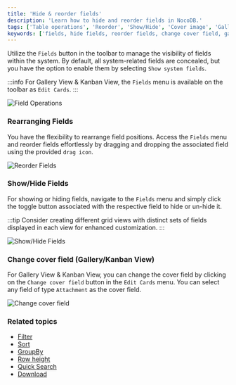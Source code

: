 ```yaml
---
title: 'Hide & reorder fields'
description: 'Learn how to hide and reorder fields in NocoDB.'
tags: ['Table operations', 'Reorder', 'Show/Hide', 'Cover image', 'Gallery View', 'Kanban View', 'Grid View']
keywords: ['fields, hide fields, reorder fields, change cover field, gallery view, kanban view']
---
```



Utilize the `Fields` button in the toolbar to manage the visibility of fields within the system. By default, all system-related fields are concealed, but you have the option to enable them by selecting `Show system fields`.

:::info
For Gallery View & Kanban View, the `Fields` menu is available on the toolbar as `Edit Cards`.
:::

![Field Operations](https://user-images.githubusercontent.com/86527202/262226113-6ad574c2-93d0-49ac-be28-01b336df8de4.png)

### Rearranging Fields
You have the flexibility to rearrange field positions. Access the `Fields` menu and reorder fields effortlessly by dragging and dropping the associated field using the provided `drag icon`.

![Reorder Fields](https://user-images.githubusercontent.com/86527202/262226232-0b30d4b2-3390-470f-bf01-72b5b922726b.png)

### Show/Hide Fields
For showing or hiding fields, navigate to the `Fields` menu and simply click the toggle button associated with the respective field to hide or un-hide it.

:::tip
Consider creating different grid views with distinct sets of fields displayed in each view for enhanced customization.
:::

![Show/Hide Fields](https://user-images.githubusercontent.com/86527202/262226271-b9a323e9-39b8-418d-9b7c-3da0f2d17d89.png)

### Change cover field (Gallery/Kanban View)
For Gallery View & Kanban View, you can change the cover field by clicking on the `Change cover field` button in the `Edit Cards` menu. You can select any field of type `Attachment` as the cover field.

![Change cover field](/img/v2/table-operations/change-cover-image.png)

### Related topics
- [Filter](filter)
- [Sort](sort)
- [GroupBy](group-by)
- [Row height](row-height)
- [Quick Search](search)
- [Download](download)


